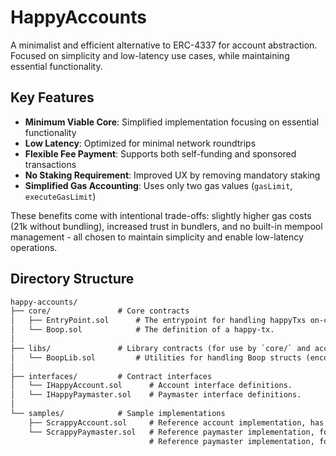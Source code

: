 # HappyAccounts

A minimalist and efficient alternative to ERC-4337 for account abstraction. Focused on simplicity and low-latency use cases, while maintaining essential functionality.

## Key Features

- **Minimum Viable Core**: Simplified implementation focusing on essential functionality
- **Low Latency**: Optimized for minimal network roundtrips
- **Flexible Fee Payment**: Supports both self-funding and sponsored transactions
- **No Staking Requirement**: Improved UX by removing mandatory staking
- **Simplified Gas Accounting**: Uses only two gas values (`gasLimit`, `executeGasLimit`)

These benefits come with intentional trade-offs: slightly higher gas costs (21k without bundling), increased trust in bundlers, and no built-in mempool management - all chosen to maintain simplicity and enable low-latency operations.

## Directory Structure

```txt
happy-accounts/
├── core/               # Core contracts
│   ├── EntryPoint.sol      # The entrypoint for handling happyTxs on-chain, singleton contract.
│   └── Boop.sol            # The definition of a happy-tx.
│
├── libs/               # Library contracts (for use by `core/` and account/paymaster implementations)
│   └── BoopLib.sol         # Utilities for handling Boop structs (encoding/decoding).
│
├── interfaces/         # Contract interfaces
│   └── IHappyAccount.sol      # Account interface definitions.
│   └── IHappyPaymaster.sol    # Paymaster interface definitions.
│
└── samples/            # Sample implementations
    ├── ScrappyAccount.sol     # Reference account implementation, has to be deployed separately for each user.
    └── ScrappyPaymaster.sol   # Reference paymaster implementation, for sponsoring happyTxs.
                               # Reference paymaster implementation, for sponsoring happyTxs, singleton contract.
```

